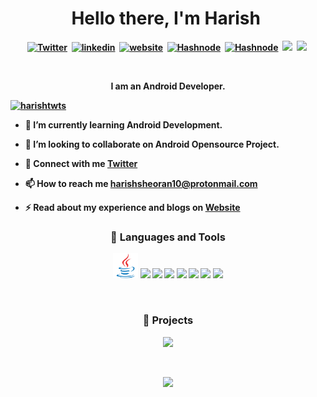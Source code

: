<p>
  <h1 align="center"><b>Hello there, I'm Harish <img src="https://docs.google.com/uc?export=download&id=166Ecq6uBl61U14OUlkHOHIBv2ArKoumJ" alt="" width="30"></h1>
</p>

<p align="center">
<a href="https://twitter.com/harishtwts"><img src="https://img.shields.io/badge/Twitter-1DA1F2?style=for-the-badge&logo=twitter&logoColor=white" alt="Twitter" target="_blank" /></a>&nbsp;
<a href="https://www.linkedin.com/in/harishsheoran01/"><img src="https://img.shields.io/badge/LinkedIn-0077B5?style=for-the-badge&logo=linkedin&logoColor=white" alt="linkedin" target="_blank" /></a>&nbsp;
  <a href="https://sheoranharis.github.io"><img src="https://img.shields.io/badge/website-000000?style=for-the-badge&logo=About.me&logoColor=white" alt="website" target="_blank" /></a>&nbsp;
<a href="https://sheoranharis.hashnode.dev/"><img src="https://img.shields.io/badge/Hashnode-2962FF?style=for-the-badge&logo=hashnode&logoColor=white" alt="Hashnode" target="_blank"/></a>&nbsp;
  <a href="https://www.reddit.com/user/haris958"><img src="https://img.shields.io/badge/Reddit-FF4500?style=for-the-badge&logo=reddit&logoColor=white" alt="Hashnode" target="_blank"/></a>&nbsp;
   <a href="https://www.youtube.com/channel/UCkL3XhMfEA46NH57gVSb_Fw"><img src="https://img.shields.io/badge/YouTube-FF0000?style=for-the-badge&logo=youtube&logoColor=white" target="_blank"/></a>&nbsp;
  <a href="mailto:harishsheoran10@protonmail.com"><img src="https://img.shields.io/badge/ProtonMail-8B89CC?style=for-the-badge&logo=protonmail&logoColor=white" /target="_blank"></a>&nbsp;
</p>
<br />

<p align="center">I am an Android Developer.</p>

<!--<img align="right"  width="400" src="https://giphy.com/clips/cameronpaulsmith-cat-typing-meme-nuufztgCvyJZIuSkgd">-->

<p align="left"> <a href="https://twitter.com/harishtwts" target="blank"><img src="https://img.shields.io/twitter/follow/harishtwts?logo=twitter&style=for-the-badge" alt="harishtwts" /></a> </p>

- 🔭 I’m currently learning **Android Development.**

- 👯 I’m looking to collaborate on **Android Opensource Project.**

- 💬 Connect with me **[Twitter](https://twitter.com/harishtwts)**

- 📫 How to reach me **harishsheoran10@protonmail.com**

- ⚡ Read about my experience and blogs on **[Website](https://sheoranharis.github.io)**



<h3 align="center"> 💼 Languages and Tools</h3>
<p align="center">
<img src="https://raw.githubusercontent.com/devicons/devicon/master/icons/java/java-original.svg" alt="java" width="40" height="40"/> 
<img src="https://img.shields.io/badge/IntelliJ_IDEA-000000.svg?style=for-the-badge&logo=intellij-idea&logoColor=white" />
<img src="https://img.shields.io/badge/VIM-%2311AB00.svg?&style=for-the-badge&logo=vim&logoColor=white">
<img src="https://img.shields.io/badge/Android-3DDC84?style=for-the-badge&logo=android&logoColor=white">
<img src="https://img.shields.io/badge/Arch_Linux-1793D1?style=for-the-badge&logo=arch-linux&logoColor=white">
<img src="https://img.shields.io/badge/Hugo-FF4088?style=for-the-badge&logo=hugo&logoColor=white">
<img src="https://img.shields.io/badge/Linux-FCC624?style=for-the-badge&logo=linux&logoColor=black">
 <img src="https://img.shields.io/badge/SQLite-07405E?style=for-the-badge&logo=sqlite&logoColor=white">
</p>



<!--|<a href="https://github.com/Antonio-Riccelli/fight-for-apollo-ticTacToe">Fight For Apollo<a/> | <a href="https://github.com/Antonio-Riccelli/react-markdown-previewer">Markdown Previewer</a>                          |                           
| :----------------: | :-------------------------------------------: |
| <img src="https://github.com/Antonio-Riccelli/fight-for-apollo-ticTacToe/raw/main/demo.gif" width="400" height="300"/> | <img src="https://github.com/Antonio-Riccelli/react-markdown-previewer/raw/main/demo.gif" width="400" height="300"/> | 
| A Rocky IV-inspired Tic Tac Toe game made with React and CSS. | Real time markdown previewer made with React and CSS. |  

| <a href="https://github.com/Antonio-Riccelli/js-roman-numeral-converter">Roman Numeral Converter and Quote Generator</a> | <a href="https://github.com/Antonio-Riccelli/fcc-exercise-tracker">Exercise Tracker</a> |
| :-------------------------------------------: | :----------------: |
| <img src="https://github.com/Antonio-Riccelli/js-roman-numeral-converter/raw/main/public/images/demo4.gif" width="400" height="300"/> | <img src="https://raw.githubusercontent.com/Antonio-Riccelli/mern-exercise-tracker-frontend/main/demo.gif" width="400" height="300"/>|

<br />
-->
<br />
<h3 align="center"> 💼 Projects</h3>
<p align="center">
 <a href="https://github.com/sheoranharis/memeit">
  <img align="" src="https://github-readme-stats.vercel.app/api/pin/?username=sheoranharis&repo=memeit&theme=blue-green" />
</a>
 
</p>

<br />
<p align="center">
<img src="https://github-readme-stats.vercel.app/api?username=sheoranharis&theme=blue-green" width="410"/>
<!--<img src="https://github-readme-stats.vercel.app/api/top-langs/?username=sheoranharis&theme=blue-green" width="410">-->                                                                                                             
                                                                                                                   
</p>
